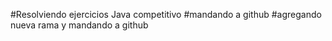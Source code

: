 #Resolviendo ejercicios Java competitivo
#mandando a github
#agregando nueva rama y mandando a github